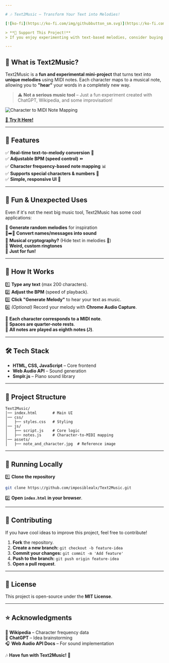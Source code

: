 ```yaml
---

# 🎶 Text2Music – Transform Your Text into Melodies!  

[![ko-fi](https://ko-fi.com/img/githubbutton_sm.svg)](https://ko-fi.com/E1E81ASMA9)  

> **🎹 Support This Project!**  
> If you enjoy experimenting with text-based melodies, consider buying me a coffee ☕. Your support helps me keep this project alive and maybe even buy a real piano someday!  

---
```


## 🎵 What is Text2Music?  

Text2Music is a **fun and experimental mini-project** that turns text into **unique melodies** using MIDI notes. Each character maps to a musical note, allowing you to **"hear"** your words in a completely new way.  

> ⚠️ **Not a serious music tool** – Just a fun experiment created with ChatGPT, Wikipedia, and some improvisation!  

![Character to MIDI Note Mapping](note_and_character.jpg)  

[🔗 **Try It Here!**](https://imposiblealx.github.io/Text2Music/)  

---

## 🚀 Features  

✅ **Real-time text-to-melody conversion** 🎼  
✅ **Adjustable BPM (speed control)** ⏩  
✅ **Character frequency-based note mapping** 📊  
✅ **Supports special characters & numbers** 🔢  
✅ **Simple, responsive UI** 🎹  

---

## 🎯 Fun & Unexpected Uses  

Even if it's not the next big music tool, Text2Music has some cool applications:  

🎵 **Generate random melodies** for inspiration  
🔡➡️🎼 **Convert names/messages into sound**  
🔏 **Musical cryptography?** (Hide text in melodies 🤔)  
📱 **Weird, custom ringtones**  
🎹 **Just for fun!**  

---

## 🎼 How It Works  

1️⃣ **Type any text** (max 200 characters).  
2️⃣ **Adjust the BPM** (speed of playback).  
3️⃣ **Click "Generate Melody"** to hear your text as music.  
4️⃣ *(Optional)* Record your melody with **Chrome Audio Capture**.  

🔹 **Each character corresponds to a MIDI note**.  
🔹 **Spaces are quarter-note rests**.  
🔹 **All notes are played as eighth notes (𝅘𝅥𝅮)**.  

---

## 🛠️ Tech Stack  

- **HTML, CSS, JavaScript** – Core frontend  
- **Web Audio API** – Sound generation  
- **Smplr.js** – Piano sound library  

---

## 📂 Project Structure  

```
Text2Music/
│── index.html       # Main UI
│── css/
│   ├── styles.css   # Styling
│── js/
│   ├── script.js    # Core logic
│   ├── notes.js     # Character-to-MIDI mapping
│── assets/
│   ├── note_and_character.jpg  # Reference image
```

---

## 🚀 Running Locally  

1️⃣ **Clone the repository**  
   ```sh
   git clone https://github.com/imposiblealx/Text2Music.git
   ```  
2️⃣ **Open `index.html` in your browser**.  

---

## 🤝 Contributing  

If you have cool ideas to improve this project, feel free to contribute!  

1. **Fork** the repository.  
2. **Create a new branch:** `git checkout -b feature-idea`  
3. **Commit your changes:** `git commit -m 'Add feature'`  
4. **Push to the branch:** `git push origin feature-idea`  
5. **Open a pull request**.  

---

## 📜 License  

This project is open-source under the **MIT License**.  

---

## ⭐ Acknowledgments  

📖 **Wikipedia** – Character frequency data  
🤖 **ChatGPT** – Idea brainstorming  
🎧 **Web Audio API Docs** – For sound implementation  

🎶 **Have fun with Text2Music!** 🚀
